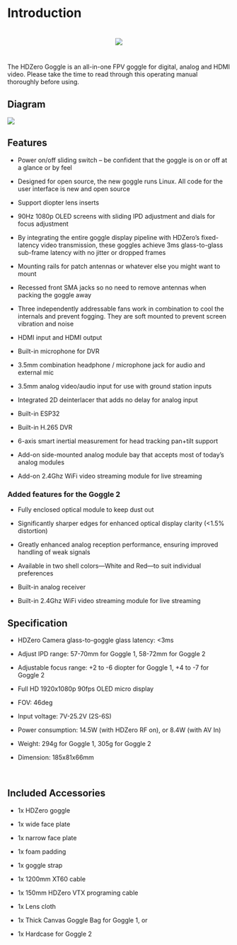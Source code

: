 # Introduction

<div style="display: flex; align-items: center; justify-content: space-around; margin: 40px">
<img src="/gogglesmedia/image2.png">
</div>

The HDZero Goggle is an all-in-one FPV goggle for digital, analog and HDMI video. Please take the time to read through this operating manual thoroughly before using.

## Diagram

<img src="/gogglesmedia/image5.png" id="image3">

## Features

- Power on/off sliding switch – be confident that the goggle is on or off at a glance or by feel

- Designed for open source, the new goggle runs Linux. All code for the user interface is new and open source

- Support diopter lens inserts

- 90Hz 1080p OLED screens with sliding IPD adjustment and dials for focus adjustment

- By integrating the entire goggle display pipeline with HDZero’s fixed-latency video transmission, these goggles achieve 3ms glass-to-glass sub-frame latency with no jitter or dropped frames

- Mounting rails for patch antennas or whatever else you might want to mount

- Recessed front SMA jacks so no need to remove antennas when packing the goggle away

- Three independently addressable fans work in combination to cool the internals and prevent fogging. They are soft mounted to prevent screen vibration and noise

- HDMI input and HDMI output

- Built-in microphone for DVR

- 3.5mm combination headphone / microphone jack for audio and external mic

- 3.5mm analog video/audio input for use with ground station inputs

- Integrated 2D deinterlacer that adds no delay for analog input

- Built-in ESP32

- Built-in H.265 DVR

- 6-axis smart inertial measurement for head tracking pan+tilt support

- Add-on side-mounted analog module bay that accepts most of today’s analog modules

- Add-on 2.4Ghz WiFi video streaming module for live streaming

### Added features for the Goggle 2

- Fully enclosed optical module to keep dust out

- Significantly sharper edges for enhanced optical display clarity (<1.5% distortion)&nbsp;

- Greatly enhanced analog reception performance, ensuring improved handling of weak signals

- Available in two shell colors—White and Red—to suit individual preferences

- Built-in analog receiver

- Built-in 2.4Ghz WiFi video streaming module for live streaming

## Specification

- HDZero Camera glass-to-goggle glass latency: <3ms

- Adjust IPD range: 57-70mm for Goggle 1, 58-72mm for Goggle 2

- Adjustable focus range: +2&nbsp;to -6 diopter for Goggle 1, +4 to -7 for Goggle 2

- Full HD 1920x1080p 90fps OLED micro display

- FOV: 46deg

- Input voltage: 7V-25.2V (2S-6S)

- Power consumption: 14.5W (with HDZero RF on), or 8.4W (with AV In)

- Weight: 294g for Goggle 1, 305g for Goggle 2

- Dimension: 185x81x66mm

&nbsp;

## Included Accessories

- 1x HDZero goggle

- 1x wide face plate

- 1x narrow face plate

- 1x foam padding

- 1x goggle strap

- 1x 1200mm XT60 cable

- 1x 150mm HDZero VTX programing cable

- 1x Lens cloth

- 1x Thick Canvas Goggle Bag for Goggle 1, or

- 1x Hardcase for Goggle 2
